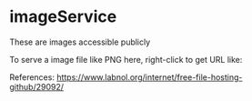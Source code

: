 # imageService
These are images accessible publicly

To serve a image file like PNG here, right-click to get URL like: 



References: 
https://www.labnol.org/internet/free-file-hosting-github/29092/
